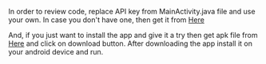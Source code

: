 In order to review code, replace API key from MainActivity.java file and use your own.
In case you don't have one, then get it from [Here](https://www.themoviedb.org/faq/api?language=en)

And, if you just want to install the app and give it a try then get apk file from [Here](https://github.com/deeps09/PopularMovies/blob/master/PopularMovies.apk) and click on download button. After downloading the app install it on your android device and run.

